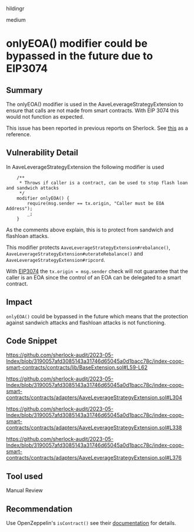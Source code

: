 hildingr

medium

# onlyEOA() modifier could be bypassed in the future due to EIP3074

## Summary

The onlyEOA() modifier is used in the AaveLeverageStrategyExtension to ensure that calls are not made from smart contracts. With EIP 3074 this would not function as expected.

This issue has been reported in previous reports on Sherlock. See [this](https://github.com/sherlock-audit/2023-02-blueberry-judging/issues/21) as a reference.

## Vulnerability Detail
In AaveLeverageStrategyExtension the following modifier is used

```solidity
    /**
     * Throws if caller is a contract, can be used to stop flash loan and sandwich attacks
     */
    modifier onlyEOA() {
        require(msg.sender == tx.origin, "Caller must be EOA Address");
        _;
    }
```

As the comments above explain, this is to protect from sandwich and flashloan attacks. 

This  modifier protects `AaveLeverageStrategyExtension#rebalance()`, `AaveLeverageStrategyExtension#uterateRebalance()` and `AaveLeverageStrategyExtension#ripcord`.

With [EIP3074](https://eips.ethereum.org/EIPS/eip-3074#abstract) the `tx.origin = msg.sender` check will not guarantee that the caller is an EOA since the control of an EOA can be delegated to a smart contract.

## Impact

`onlyEOA()` could be bypassed in the future which means that the protection against sandwich attacks and flashloan attacks is not functioning. 

## Code Snippet
https://github.com/sherlock-audit/2023-05-Index/blob/3190057afd3085143a31746d65045a0d1bacc78c/index-coop-smart-contracts/contracts/lib/BaseExtension.sol#L59-L62

https://github.com/sherlock-audit/2023-05-Index/blob/3190057afd3085143a31746d65045a0d1bacc78c/index-coop-smart-contracts/contracts/adapters/AaveLeverageStrategyExtension.sol#L304

https://github.com/sherlock-audit/2023-05-Index/blob/3190057afd3085143a31746d65045a0d1bacc78c/index-coop-smart-contracts/contracts/adapters/AaveLeverageStrategyExtension.sol#L338

https://github.com/sherlock-audit/2023-05-Index/blob/3190057afd3085143a31746d65045a0d1bacc78c/index-coop-smart-contracts/contracts/adapters/AaveLeverageStrategyExtension.sol#L376


## Tool used

Manual Review

## Recommendation

Use OpenZeppelin's `isContract()` see their [documentation](https://eips.ethereum.org/EIPS/eip-3074#abstract) for details.